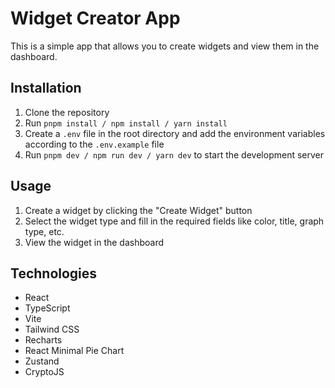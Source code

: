 # Widget Creator App

This is a simple app that allows you to create widgets and view them in the dashboard.

## Installation

1. Clone the repository
2. Run `pnpm install / npm install / yarn install`
3. Create a `.env` file in the root directory and add the environment variables according to the `.env.example` file
4. Run `pnpm dev / npm run dev / yarn dev` to start the development server

## Usage

1. Create a widget by clicking the "Create Widget" button
2. Select the widget type and fill in the required fields like color, title, graph type, etc.
3. View the widget in the dashboard

## Technologies

- React
- TypeScript
- Vite
- Tailwind CSS
- Recharts
- React Minimal Pie Chart
- Zustand
- CryptoJS

